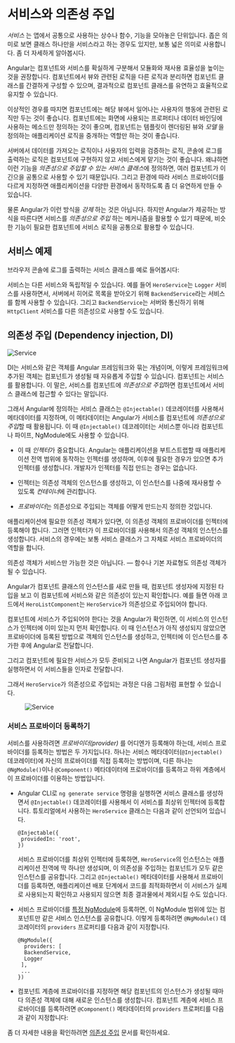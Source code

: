 <!--
# Introduction to services and dependency injection

-->
# 서비스와 의존성 주입

<!--
*Service* is a broad category encompassing any value, function, or feature that an app needs.
A service is typically a class with a narrow, well-defined purpose. 
It should do something specific and do it well.
-->
*서비스* 는 앱에서 공통으로 사용하는 상수나 함수, 기능을 모아놓은 단위입니다.
좁은 의미로 보면 클래스 하나만을 서비스라고 하는 경우도 있지만, 보통 넓은 의미로 사용합니다.
좀 더 자세하게 알아봅시다.

<!--
Angular distinguishes components from services to increase modularity and reusability.
By separating a component's view-related functionality from other kinds of processing,
you can make your component classes lean and efficient.
-->
Angular는 컴포넌트와 서비스를 확실하게 구분해서 모듈화와 재사용 효율성을 높이는 것을 권장합니다.
컴포넌트에서 뷰와 관련된 로직을 다른 로직과 분리하면 컴포넌트 클래스를 간결하게 구성할 수 있으며, 결과적으로 컴포넌트 클래스를 유연하고 효율적으로 유지할 수 있습니다.

<!--
Ideally, a component's job is to enable the user experience and nothing more.
A component should present properties and methods for data binding,
in order to mediate between the view (rendered by the template)
and the application logic (which often includes some notion of a *model*).
-->
이상적인 경우를 따지면 컴포넌트에는 해당 뷰에서 일어나는 사용자의 행동에 관련된 로직만 두는 것이 좋습니다.
컴포넌트에는 화면에 사용되는 프로퍼티나 데이터 바인딩에 사용하는 메소드만 정의하는 것이 좋으며, 컴포넌트는 템플릿이 렌더링된 뷰와 *모델* 을 정의하는 애플리케이션 로직을 중개하는 역할만 하는 것이 좋습니다.

<!--
A component can delegate certain tasks to services, such as fetching data from the server,
validating user input, or logging directly to the console. 
By defining such processing tasks in an *injectable service class*, you make those tasks
available to any component. 
You can also make your app more adaptable by injecting different providers of the same kind of service,
as appropriate in different circumstances.
-->
서버에서 데이터를 가져오는 로직이나 사용자의 입력을 검증하는 로직, 콘솔에 로그를 출력하는 로직은 컴포넌트에 구현하지 않고 서비스에게 맡기는 것이 좋습니다.
왜냐하면 이런 기능을 *의존성으로 주입할 수 있는 서비스 클래스*에 정의하면, 여러 컴포넌트가 이 긴으을 공통으로 사용할 수 있기 때문입니다.
그리고 환경에 따라 서비스 프로바이더를 다르게 지정하면 애플리케이션을 다양한 환경에서 동작하도록 좀 더 유연하게 만들 수 있습니다.

<!--
Angular doesn't *enforce* these principles. Angular does help you *follow* these principles
by making it easy to factor your application logic into services and make those services
available to components through *dependency injection*.
-->
물론 Angular가 이런 방식을 *강제* 하는 것은 아닙니다. 하지만 Angular가 제공하는 방식을 따른다면 서비스를 *의존성으로 주입* 하는 메커니즘을 활용할 수 있기 때문에, 비슷한 기능이 필요한 컴포넌트에 서비스 로직을 공통으로 활용할 수 있습니다.

<!--
## Service examples
-->
## 서비스 예제

<!--
Here's an example of a service class that logs to the browser console.
-->
브라우저 콘솔에 로그를 출력하는 서비스 클래스를 예로 들어봅시다:

<code-example path="architecture/src/app/logger.service.ts" linenums="false" title="src/app/logger.service.ts (class)" region="class"></code-example>

<!--
Services can depend on other services. For example, here's a `HeroService` that depends on the `Logger` service, and also uses `BackendService` to get heroes. That service in turn might depend on the `HttpClient` service to fetch heroes asynchronously from a server.
-->
서비스는 다른 서비스와 독립적일 수 있습니다. 예를 들어 `HeroService`는 `Logger` 서비스를 사용하면서, 서버에서 히어로 목록을 받아오기 위해 `BackendService`라는 서비스를 함께 사용할 수 있습니다. 그리고 `BackendService`는 서버와 통신하기 위해 `HttpClient` 서비스를 다른 의존성으로 사용할 수도 있습니다.

<code-example path="architecture/src/app/hero.service.ts" linenums="false" title="src/app/hero.service.ts (class)" region="class"></code-example>

<!--
## Dependency injection (DI)
-->
## 의존성 주입 (Dependency injection, DI)

<img src="generated/images/guide/architecture/dependency-injection.png" alt="Service" class="left">

<!--
DI is wired into the Angular framework and used everywhere to provide new components with the services or other things they need.
Components consume services; that is, you can *inject* a service into a component, giving the component access to that service class. 
-->
DI는 서비스와 같은 객체를 Angular 프레임워크와 묶는 개념이며, 이렇게 프레임워크에 추가된 객체는 컴포넌트가 생성될 때 자유롭게 주입할 수 있습니다.
컴포넌트는 서비스를 활용합니다. 이 말은, 서비스를 컴포넌트에 *의존성으로 주입*하면 컴포넌트에서 서비스 클래스에 접근할 수 있다는 말입니다.

<!--
To define a class as a service in Angular, use the `@Injectable()` decorator to provide the metadata that allows Angular to inject it into a component as a *dependency*.  
Similarly, use the `@Injectable()` decorator to indicate that a component or other class (such as another service, a pipe, or an NgModule) *has* a dependency. 
-->
그래서 Angular에 정의하는 서비스 클래스는 `@Injectable()` 데코레이터를 사용해서 메타데이터를 지정하며, 이 메타데이터는 Angular가 서비스를 컴포넌트에 *의존성으로 주입*할 때 활용됩니다.
이 때 `@Injectable()` 데코레이터는 서비스뿐 아니라 컴포넌트나 파이프, NgModule에도 사용할 수 있습니다.

<!--
* The *injector* is the main mechanism. Angular creates an application-wide injector for you during the bootstrap process, and additional injectors as needed. You don't have to create injectors.
--->
* 이 때 *인젝터*가 중요합니다. Angular는 애플리케이션을 부트스트랩할 때 애플리케이션 전역 범위에 동작하는 인젝터를 생성하며, 이후에 필요한 경우가 있으면 추가 인젝터를 생성합니다. 개발자가 인젝터를 직접 만드는 경우는 없습니다.

<!--
* An injector creates dependencies, and maintains a *container* of dependency instances that it reuses if possible.
-->
* 인젝터는 의존성 객체의 인스턴스를 생성하고, 이 인스턴스를 나중에 재사용할 수 있도록 *컨테이너*에 관리합니다.

<!--
* A *provider* is an object that tell an injector how to obtain or create a dependency.
-->
* *프로바이더*는 의존성으로 주입되는 객체를 어떻게 만드는지 정의한 것입니다.

<!--
For any dependency that you need in your app, you must register a provider with the app's injector, 
so that the injector can use the provider to create new instances. 
For a service, the provider is typically the service class itself.
-->
애플리케이션에 필요한 의존성 객체가 있다면, 이 의존성 객체의 프로바이더를 인젝터에 등록해야 합니다.
그러면 인젝터가 이 프로바이더를 사용해서 의존성 객체의 인스턴스를 생성합니다.
서비스의 경우에는 보통 서비스 클래스가 그 자체로 서비스 프로바이더의 역할을 합니다.

<div class="alert is-helpful">

<!--
A dependency doesn't have to be a service&mdash;it could be a function, for example, or a value. 
-->
의존성 객체가 서비스만 가능한 것은 아닙니다. &mdash; 함수나 기본 자료형도 의존성 객체가 될 수 있습니다.

</div>

<!--
When Angular creates a new instance of a component class, it determines which services or other dependencies that component needs by looking at the constructor parameter types. For example, the constructor of `HeroListComponent` needs `HeroService`.
-->
Angular가 컴포넌트 클래스의 인스턴스를 새로 만들 때, 컴포넌트 생성자에 지정된 타입을 보고 이 컴포넌트에 서비스와 같은 의존성이 있는지 확인합니다. 예를 들면 아래 코드에서 `HeroListComponent`는 `HeroService`가 의존성으로 주입되어야 합니다.

<!--
<code-example path="architecture/src/app/hero-list.component.ts" linenums="false" title="src/app/hero-list.component.ts (constructor)" region="ctor"></code-example>
-->
<code-example path="architecture/src/app/hero-list.component.ts" linenums="false" title="src/app/hero-list.component.ts (생성자)" region="ctor"></code-example>

<!--
When Angular discovers that a component depends on a service, it first checks if the injector has any existing instances of that service. If a requested service instance doesn't yet exist, the injector makes one using the registered provider, and adds it to the injector before returning the service to Angular.
-->
컴포넌트에 서비스가 주입되어야 한다는 것을 Angular가 확인하면, 이 서비스의 인스턴스가 인젝터에 이미 있는지 먼저 확인합니다. 이 때 인스턴스가 아직 생성되지 않았으면 프로바이더에 등록된 방법으로 객체의 인스턴스를 생성하고, 인젝터에 이 인스턴스를 추가한 후에 Angular로 전달합니다.

<!--
When all requested services have been resolved and returned, Angular can call the component's constructor with those services as arguments.
-->
그리고 컴포넌트에 필요한 서비스가 모두 준비되고 나면 Angular가 컴포넌트 생성자를 실행하면서 이 서비스들을 인자로 전달합니다.

<!--
The process of `HeroService` injection looks something like this.
-->
그래서 `HeroService`가 의존성으로 주입되는 과정은 다음 그림처럼 표현할 수 있습니다.

<figure>
  <img src="generated/images/guide/architecture/injector-injects.png" alt="Service" class="left">
</figure>

<!--
### Providing services
-->
### 서비스 프로바이더 등록하기

<!--
You must register at least one *provider* of any service you are going to use.
The provider can be part of the service's own metadata, making that service available everywhere,
or you can register providers with specific modules or components. 
You register providers in the metadata of the service (in the `@Injectable()` decorator),
or in the `@NgModule()` or `@Component()` metadata 
-->
서비스를 사용하려면 *프로바이더(provider)* 를 어디엔가 등록해야 하는데, 서비스 프로바이더를 등록하는 방법은 두 가지입니다. 하나는 서비스 메타데이터(`@Injectable()` 데코레이터)에 자신의 프로바이더를 직접 등록하는 방법이며, 다른 하나는 `@NgModule()`이나 `@Component()` 메타데이터에 프로바이더를 등록하고 하위 계층에서 이 프로바이더를 이용하는 방법입니다.

<!--
* By default, the Angular CLI command `ng generate service` registers a provider with the root injector for your service by including provider metadata in the `@Injectable()` decorator. The tutorial uses this method to register the provider of  HeroService class definition.
-->
* Angular CLI로 `ng generate service` 명령을 실행하면 서비스 클래스를 생성하면서 `@Injectable()` 데코레이터를 사용해서 이 서비스를 최상위 인젝터에 등록합니다. 튜토리얼에서 사용하는 `HeroService` 클래스는 다음과 같이 선언되어 있습니다.

   ``` 
   @Injectable({
    providedIn: 'root',
   })
   ``` 

   <!--
   When you provide the service at the root level, Angular creates a single, shared instance of `HeroService`
   and injects it into any class that asks for it. 
   Registering the provider in the `@Injectable()` metadata also allows Angular to optimize an app
   by removing the service from the compiled app if it isn't used. 
   -->
   서비스 프로바이더를 최상위 인젝터에 등록하면, `HeroService`의 인스턴스는 애플리케이션 전역에 딱 하나만 생성되며, 이 의존성을 주입하는 컴포넌트가 모두 같은 인스턴스를 공유합니다.
   그리고 `@Injectable()` 메타데이터를 사용해서 프로바이더를 등록하면, 애플리케이션 배포 단계에서 코드를 최적화하면서 이 서비스가 실제로 사용되는지 확인하고 사용되지 않으면 최종 결과물에서 제외시킬 수도 있습니다.

<!--
* When you register a provider with a [specific NgModule](guide/architecture-modules), the same instance of a service is available to all components in that NgModule. To register at this level, use the `providers` property of the `@NgModule()` decorator,
-->
* 서비스 프로바이더를 [특정 NgModule](guide/architecture-modules)에 등록하면, 이 NgModule 범위에 있는 컴포넌트만 같은 서비스 인스턴스를 공유합니다. 이렇게 등록하려면 `@NgModule()` 데코레이터의 `providers` 프로퍼티를 다음과 같이 지정합니다.

   ``` 
   @NgModule({
     providers: [
     BackendService,
     Logger
    ],
    ...
   })
   ``` 

<!--
* When you register a provider at the component level, you get a new instance of the
service with each new instance of that component. 
At the component level, register a service provider in the `providers` property of the `@Component()` metadata.
-->
* 컴포넌트 계층에 프로바이더를 지정하면 해당 컴포넌트의 인스턴스가 생성될 때마다 의존성 객체에 대해 새로운 인스턴스를 생성합니다.
컴포넌트 계층에 서비스 프로바이더를 등록하려면 `@Component()` 메타데이터의 `providers` 프로퍼티를 다음과 같이 지정합니다:

   <!--
   <code-example path="architecture/src/app/hero-list.component.ts" linenums="false" title="src/app/hero-list.component.ts (component providers)" region="providers"></code-example>
   -->
   <code-example path="architecture/src/app/hero-list.component.ts" linenums="false" title="src/app/hero-list.component.ts (컴포넌트 프로바이더)" region="providers"></code-example>

<!--
For more detailed information, see the [Dependency Injection](guide/dependency-injection) section.
-->
좀 더 자세한 내용을 확인하려면 [의존성 주입](guide/dependency-injection) 문서를 확인하세요.

